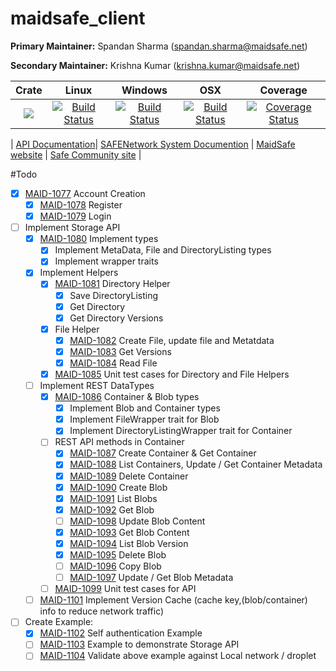 # maidsafe_client

**Primary Maintainer:**     Spandan Sharma (spandan.sharma@maidsafe.net)

**Secondary Maintainer:**   Krishna Kumar (krishna.kumar@maidsafe.net)

|Crate|Linux|Windows|OSX|Coverage|
|:------:|:-------:|:-------:|:-------:|:-------:|
|[![](http://meritbadge.herokuapp.com/maidsafe_client)](https://crates.io/crates/maidsafe_client)|[![Build Status](https://travis-ci.org/maidsafe/maidsafe_client.svg?branch=master)](https://travis-ci.org/maidsafe/maidsafe_client)|[![Build Status](http://ci.maidsafe.net:8080/buildStatus/icon?job=maidsafe_client_win64_status_badge)](http://ci.maidsafe.net:8080/job/maidsafe_client_win64_status_badge/)|[![Build Status](http://ci.maidsafe.net:8080/buildStatus/icon?job=maidsafe_client_osx_status_badge)](http://ci.maidsafe.net:8080/job/maidsafe_client_osx_status_badge/)|[![Coverage Status](https://coveralls.io/repos/maidsafe/maidsafe_client/badge.svg?branch=master)](https://coveralls.io/r/maidsafe/maidsafe_client?branch=master)|

| [API Documentation](http://maidsafe.github.io/maidsafe_client/)| [SAFENetwork System Documention](http://systemdocs.maidsafe.net/) | [MaidSafe website](http://www.maidsafe.net) | [Safe Community site](https://forum.safenetwork.io) |

#Todo
- [X] [MAID-1077](https://maidsafe.atlassian.net/browse/MAID-1077) Account Creation
    - [X] [MAID-1078](https://maidsafe.atlassian.net/browse/MAID-1078) Register
    - [X] [MAID-1079](https://maidsafe.atlassian.net/browse/MAID-1079) Login
- [ ] Implement Storage API
    - [X] [MAID-1080](https://maidsafe.atlassian.net/browse/MAID-1080) Implement types
        - [X] Implement MetaData, File and DirectoryListing types
        - [X] Implement wrapper traits
    - [X] Implement Helpers
        - [X] [MAID-1081](https://maidsafe.atlassian.net/browse/MAID-1081) Directory Helper
            - [X] Save DirectoryListing
            - [X] Get Directory
            - [X] Get Directory Versions
        - [X] File Helper
            - [X] [MAID-1082](https://maidsafe.atlassian.net/browse/MAID-1082) Create File, update file and Metatdata
            - [X] [MAID-1083](https://maidsafe.atlassian.net/browse/MAID-1083) Get Versions
            - [X] [MAID-1084](https://maidsafe.atlassian.net/browse/MAID-1084) Read File
        - [X] [MAID-1085](https://maidsafe.atlassian.net/browse/MAID-1085) Unit test cases for Directory and File Helpers
    - [ ] Implement REST DataTypes
        - [X] [MAID-1086](https://maidsafe.atlassian.net/browse/MAID-1086) Container & Blob types
            - [X] Implement Blob and Container types
            - [X] Implement FileWrapper trait for Blob
            - [X] Implement DirectoryListingWrapper trait for Container
        - [ ] REST API methods in Container
            - [X] [MAID-1087](https://maidsafe.atlassian.net/browse/MAID-1087) Create Container & Get Container
            - [X] [MAID-1088](https://maidsafe.atlassian.net/browse/MAID-1088) List Containers, Update / Get Container Metadata
            - [X] [MAID-1089](https://maidsafe.atlassian.net/browse/MAID-1089) Delete Container
            - [X] [MAID-1090](https://maidsafe.atlassian.net/browse/MAID-1090) Create Blob
            - [X] [MAID-1091](https://maidsafe.atlassian.net/browse/MAID-1091) List Blobs
            - [X] [MAID-1092](https://maidsafe.atlassian.net/browse/MAID-1092) Get Blob
            - [ ] [MAID-1098](https://maidsafe.atlassian.net/browse/MAID-1098) Update Blob Content
            - [X] [MAID-1093](https://maidsafe.atlassian.net/browse/MAID-1093) Get Blob Content
            - [X] [MAID-1094](https://maidsafe.atlassian.net/browse/MAID-1094) List Blob Version
            - [X] [MAID-1095](https://maidsafe.atlassian.net/browse/MAID-1095) Delete Blob
            - [ ] [MAID-1096](https://maidsafe.atlassian.net/browse/MAID-1096) Copy Blob
            - [ ] [MAID-1097](https://maidsafe.atlassian.net/browse/MAID-1097) Update / Get Blob Metadata
        - [ ] [MAID-1099](https://maidsafe.atlassian.net/browse/MAID-1099) Unit test cases for API
    - [ ] [MAID-1101](https://maidsafe.atlassian.net/browse/MAID-1101) Implement Version Cache (cache key,(blob/container) info to reduce network traffic)
- [ ] Create Example:
    - [X] [MAID-1102](https://maidsafe.atlassian.net/browse/MAID-1102) Self authentication Example
    - [ ] [MAID-1103](https://maidsafe.atlassian.net/browse/MAID-1103) Example to demonstrate Storage API
    - [ ] [MAID-1104](https://maidsafe.atlassian.net/browse/MAID-1104) Validate above example against Local network / droplet
